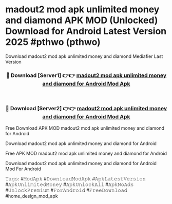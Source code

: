 # madout2 mod apk unlimited money and diamond APK MOD (Unlocked) Download for Android Latest Version 2025 #pthwo (pthwo)
Download madout2 mod apk unlimited money and diamond Mediafier Last Version

<div align="center">
<h3>🔴 Download [Server1] 👉👉 <a href="https://app.mediaupload.pro?title=madout2_mod_apk_unlimited_money_and_diamond&ref=24F">madout2 mod apk unlimited money and diamond for Android Mod Apk</a></h3><br>

<h3>🔴 Download [Server2] 👉👉 <a href="https://app.mediaupload.pro?title=madout2_mod_apk_unlimited_money_and_diamond&ref=24F">madout2 mod apk unlimited money and diamond for Android Mod Apk</a></h3>
</div>


Free Download APK MOD madout2 mod apk unlimited money and diamond for Android

Download madout2 mod apk unlimited money and diamond for Android 

Free APK MOD madout2 mod apk unlimited money and diamond for Android 

Download madout2 mod apk unlimited money and diamond for Android Mod For Android

𝚃𝚊𝚐𝚜: #𝙼𝚘𝚍𝙰𝚙𝚔 #𝙳𝚘𝚠𝚗𝚕𝚘𝚊𝚍𝙼𝚘𝚍𝙰𝚙𝚔 #𝙰𝚙𝚔𝙻𝚊𝚝𝚎𝚜𝚝𝚅𝚎𝚛𝚜𝚒𝚘𝚗 #𝙰𝚙𝚔𝚄𝚗𝚕𝚒𝚖𝚒𝚝𝚎𝚍𝙼𝚘𝚗𝚎𝚢 #𝙰𝚙𝚔𝚄𝚗𝚕𝚘𝚌𝚔𝙰𝚕𝚕 #𝙰𝚙𝚔𝙽𝚘𝙰𝚍𝚜 #𝚄𝚗𝚕𝚘𝚌𝚔𝙿𝚛𝚎𝚖𝚒𝚞𝚖 #𝙵𝚘𝚛𝙰𝚗𝚍𝚛𝚘𝚒𝚍 #𝙵𝚛𝚎𝚎𝙳𝚘𝚠𝚗𝚕𝚘𝚊𝚍 #home_design_mod_apk